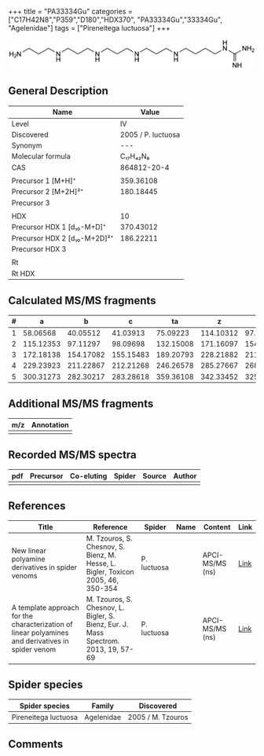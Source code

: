 +++
title = "PA33334Gu"
categories = ["C17H42N8","P359","D180","HDX370",
"PA33334Gu","33334Gu",
"Agelenidae"]
tags = ["Pireneitega luctuosa"]
+++

![](/img/PA33334Gu.png)

## General Description

| Name                         | Value              |
|------------------------------|--------------------|
| Level                        | IV                 |
| Discovered                   | 2005 / P. luctuosa |
| Synonym                      | ---                |
| Molecular formula            | C₁₇H₄₂N₈           |
| CAS                          | 864812-20-4        |
|                              |                    |
| Precursor 1 [M+H]⁺           | 359.36108          |
| Precursor 2 [M+2H]²⁺         | 180.18445          |
| Precursor 3                  |                    |
|                              |                    |
| HDX                          | 10                 |
| Precursor HDX 1 [d₁₀-M+D]⁺   | 370.43012          |
| Precursor HDX 2 [d₁₀-M+2D]²⁺ | 186.22211          |
| Precursor HDX 3              |                    |
|                              |                    |
| Rt                           |                    |
| Rt HDX                       |                    |

## Calculated MS/MS fragments

| # | a         | b         | c         | ta        | z         | y         | tz        |
|---|-----------|-----------|-----------|-----------|-----------|-----------|-----------|
| 1 | 58.06568  | 40.05512  | 41.03913  | 75.09223  | 114.10312 | 97.07657  | 131.12967 |
| 2 | 115.12353 | 97.11297  | 98.09698  | 132.15008 | 171.16097 | 154.13442 | 188.18752 |
| 3 | 172.18138 | 154.17082 | 155.15483 | 189.20793 | 228.21882 | 211.19227 | 245.24537 |
| 4 | 229.23923 | 211.22867 | 212.21268 | 246.26578 | 285.27667 | 268.25012 | 302.30322 |
| 5 | 300.31273 | 282.30217 | 283.28618 | 359.36108 | 342.33452 | 325.30797 | 359.36107 |

## Additional MS/MS fragments

| m/z | Annotation |
|-----|------------|
|     |            |

## Recorded MS/MS spectra

| pdf | Precursor | Co-eluting | Spider | Source | Author |
|-----|-----------|------------|--------|--------|--------|
|     |           |            |        |        |        |

## References

| Title                                                                                             | Reference                                                                           | Spider      | Name | Content         | Link                                                  |
|---------------------------------------------------------------------------------------------------|-------------------------------------------------------------------------------------|-------------|------|-----------------|-------------------------------------------------------|
| New linear polyamine derivatives in spider venoms                                                 | M. Tzouros, S. Chesnov, S. Bienz, M. Hesse, L. Bigler, Toxicon 2005, 46, 350-354    | P. luctuosa |      | APCI-MS/MS (ns) | [Link](https://doi.org/10.1016/j.toxicon.2005.04.018) |
| A template approach for the characterization of linear polyamines and derivatives in spider venom | M. Tzouros, S. Chesnov, L. Bigler, S. Bienz, Eur. J. Mass Spectrom. 2013, 19, 57-69 | P. luctuosa |      | APCI-MS/MS (ns) | [Link](https://doi.org/10.1255/ejms.1213)             |

## Spider species

| Spider species       | Family     | Discovered        |
|----------------------|------------|-------------------|
| Pireneitega luctuosa | Agelenidae | 2005 / M. Tzouros |

## Comments
